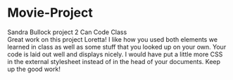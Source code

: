# Movie-Project
Sandra Bullock project 2 Can Code Class  
Great work on this project Loretta! I like how you used both elements we learned in class as well as some stuff that you looked up on your own. Your code is laid out well and displays nicely. I would have put a little more CSS in the external stylesheet instead of in the head of your documents. Keep up the good work!
